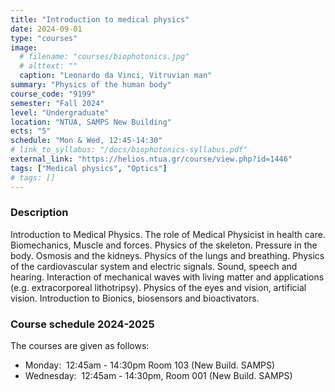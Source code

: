 ```yaml
---
title: "Introduction to medical physics"
date: 2024-09-01
type: "courses"
image:
  # filename: "courses/biophotonics.jpg"
  # alttext: ""
  caption: "Leonardo da Vinci, Vitruvian man"
summary: "Physics of the human body"
course_code: "9199"
semester: "Fall 2024"
level: "Undergraduate"
location: "NTUA, SAMPS New Building"
ects: "5"
schedule: "Mon & Wed, 12:45-14:30"
# link_to_syllabus: "/docs/biophotonics-syllabus.pdf"
external_link: "https://helios.ntua.gr/course/view.php?id=1446"
tags: ["Medical physics", "Optics"]
# tags: []
---
```


### Description ###

Introduction to Medical Physics. The role of Medical Physicist in health care. Biomechanics, Muscle and forces. Physics of the skeleton. Pressure in the body. Osmosis and the kidneys. Physics of the lungs and breathing. Physics of the cardiovascular system and electric signals. Sound, speech and hearing. Interaction of mechanical waves with living matter and applications (e.g. extracorporeal lithotripsy). Physics of the eyes and vision, artificial vision. Introduction to Bionics, biosensors and bioactivators. 

### Course schedule 2024-2025 ###
The courses are given as follows:
- Monday:  12:45am - 14:30pm Room 103 (New Build. SAMPS)
- Wednesday:  12:45am - 14:30pm, Room 001 (New Build. SAMPS) 